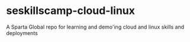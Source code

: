 # seskillscamp-cloud-linux
A Sparta Global repo for learning and demo'ing cloud and linux skills and deployments
